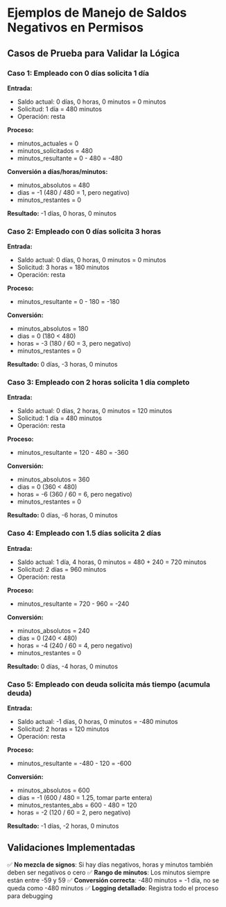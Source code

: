 # Ejemplos de Manejo de Saldos Negativos en Permisos

## Casos de Prueba para Validar la Lógica

### Caso 1: Empleado con 0 días solicita 1 día
**Entrada:**
- Saldo actual: 0 días, 0 horas, 0 minutos = 0 minutos
- Solicitud: 1 día = 480 minutos
- Operación: resta

**Proceso:**
- minutos_actuales = 0
- minutos_solicitados = 480
- minutos_resultante = 0 - 480 = -480

**Conversión a días/horas/minutos:**
- minutos_absolutos = 480
- dias = -1 (480 / 480 = 1, pero negativo)
- minutos_restantes = 0

**Resultado:** -1 días, 0 horas, 0 minutos

### Caso 2: Empleado con 0 días solicita 3 horas
**Entrada:**
- Saldo actual: 0 días, 0 horas, 0 minutos = 0 minutos
- Solicitud: 3 horas = 180 minutos
- Operación: resta

**Proceso:**
- minutos_resultante = 0 - 180 = -180

**Conversión:**
- minutos_absolutos = 180
- dias = 0 (180 < 480)
- horas = -3 (180 / 60 = 3, pero negativo)
- minutos_restantes = 0

**Resultado:** 0 días, -3 horas, 0 minutos

### Caso 3: Empleado con 2 horas solicita 1 día completo
**Entrada:**
- Saldo actual: 0 días, 2 horas, 0 minutos = 120 minutos
- Solicitud: 1 día = 480 minutos
- Operación: resta

**Proceso:**
- minutos_resultante = 120 - 480 = -360

**Conversión:**
- minutos_absolutos = 360
- dias = 0 (360 < 480)
- horas = -6 (360 / 60 = 6, pero negativo)
- minutos_restantes = 0

**Resultado:** 0 días, -6 horas, 0 minutos

### Caso 4: Empleado con 1.5 días solicita 2 días
**Entrada:**
- Saldo actual: 1 día, 4 horas, 0 minutos = 480 + 240 = 720 minutos
- Solicitud: 2 días = 960 minutos
- Operación: resta

**Proceso:**
- minutos_resultante = 720 - 960 = -240

**Conversión:**
- minutos_absolutos = 240
- dias = 0 (240 < 480)
- horas = -4 (240 / 60 = 4, pero negativo)
- minutos_restantes = 0

**Resultado:** 0 días, -4 horas, 0 minutos

### Caso 5: Empleado con deuda solicita más tiempo (acumula deuda)
**Entrada:**
- Saldo actual: -1 días, 0 horas, 0 minutos = -480 minutos
- Solicitud: 2 horas = 120 minutos
- Operación: resta

**Proceso:**
- minutos_resultante = -480 - 120 = -600

**Conversión:**
- minutos_absolutos = 600
- dias = -1 (600 / 480 = 1.25, tomar parte entera)
- minutos_restantes_abs = 600 - 480 = 120
- horas = -2 (120 / 60 = 2, pero negativo)

**Resultado:** -1 días, -2 horas, 0 minutos

## Validaciones Implementadas

✅ **No mezcla de signos**: Si hay días negativos, horas y minutos también deben ser negativos o cero
✅ **Rango de minutos**: Los minutos siempre están entre -59 y 59
✅ **Conversión correcta**: -480 minutos = -1 día, no se queda como -480 minutos
✅ **Logging detallado**: Registra todo el proceso para debugging